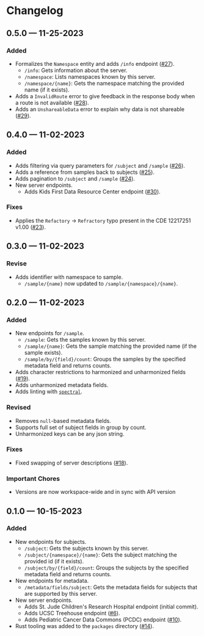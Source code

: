 # Changelog

## 0.5.0 — 11-25-2023

### Added

* Formalizes the `Namespace` entity and adds `/info` endpoint ([#27](https://github.com/CBIIT/ccdi-federation-api/pull/27)).
  * `/info`: Gets information about the server.
  * `/namespace`: Lists namespaces known by this server.
  * `/namespace/{name}`: Gets the namespace matching the provided name (if it exists).
* Adds a `InvalidRoute` error to give feedback in the response body when a route is not available ([#28](https://github.com/CBIIT/ccdi-federation-api/pull/28)).
* Adds an `UnshareableData` error to explain why data is not shareable ([#29](https://github.com/CBIIT/ccdi-federation-api/pull/29)).

## 0.4.0 — 11-02-2023

### Added

* Adds filtering via query parameters for `/subject` and `/sample` ([#26](https://github.com/CBIIT/ccdi-federation-api/pull/26)).
* Adds a reference from samples back to subjects ([#25](https://github.com/CBIIT/ccdi-federation-api/pull/25)).
* Adds pagination to `/subject` and `/sample` ([#24](https://github.com/CBIIT/ccdi-federation-api/pull/24)).
* New server endpoints.
    * Adds Kids First Data Resource Center endpoint ([#30](https://github.com/CBIIT/ccdi-federation-api/pull/30)).

### Fixes

* Applies the `Refactory` -> `Refractory` typo present in the CDE 12217251 v1.00 ([#23](https://github.com/CBIIT/ccdi-federation-api/pull/23)).

## 0.3.0 — 11-02-2023

### Revise

* Adds identifier with namespace to sample.
    * `/sample/{name}` now updated to `/sample/{namespace}/{name}`.

## 0.2.0 — 11-02-2023

### Added

* New endpoints for `/sample`.
    * `/sample`: Gets the samples known by this server.
    * `/sample/{name}`: Gets the sample matching the provided name (if the sample exists).
    * `/sample/by/{field}/count`: Groups the samples by the specified metadata field and returns counts.
* Adds character restrictions to harmonized and unharmonized fields ([#19](https://github.com/CBIIT/ccdi-federation-api/pull/19)).
* Adds unharmonized metadata fields.
* Adds linting with [`spectral`](https://github.com/stoplightio/spectral).

### Revised

* Removes `null`-based metadata fields.
* Supports full set of subject fields in group by count.
* Unharmonized keys can be any json string.

### Fixes

* Fixed swapping of server descriptions ([#18](https://github.com/CBIIT/ccdi-federation-api/pull/18)).

### Important Chores

* Versions are now workspace-wide and in sync with API version

## 0.1.0 — 10-15-2023

### Added

* New endpoints for subjects.
  * `/subject`: Gets the subjects known by this server.
  * `/subject/{namespace}/{name}`: Gets the subject matching the provided id (if
    it exists).
  * `/subject/by/{field}/count`: Groups the subjects by the specified metadata field and returns counts.
* New endpoints for metadata.
  * `/metadata/fields/subject`: Gets the metadata fields for subjects that are supported by this server.
* New server endpoints.
    * Adds St. Jude Children's Research Hospital endpoint (initial commit).
    * Adds UCSC Treehouse endpoint ([#6](https://github.com/CBIIT/ccdi-federation-api/pull/6)).
    * Adds Pediatric Cancer Data Commons (PCDC) endpoint ([#10](https://github.com/CBIIT/ccdi-federation-api/pull/10)).
* Rust tooling was added to the `packages` directory ([#14](https://github.com/CBIIT/ccdi-federation-api/pull/14)).